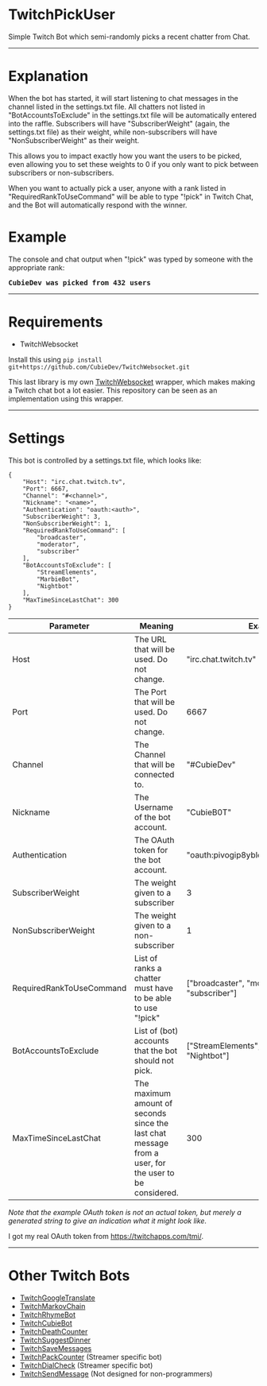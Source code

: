 # TwitchPickUser
Simple Twitch Bot which semi-randomly picks a recent chatter from Chat.

---
# Explanation
When the bot has started, it will start listening to chat messages in the channel listed in the settings.txt file. All chatters not listed in "BotAccountsToExclude" in the settings.txt file will be automatically entered into the raffle. Subscribers will have "SubscriberWeight" (again, the settings.txt file) as their weight, while non-subscribers will have "NonSubscriberWeight" as their weight. 

This allows you to impact exactly how you want the users to be picked, even allowing you to set these weights to 0 if you only want to pick between subscribers or non-subscribers.

When you want to actually pick a user, anyone with a rank listed in "RequiredRankToUseCommand" will be able to type "!pick" in Twitch Chat, and the Bot will automatically respond with the winner.

# Example

The console and chat output when "!pick" was typed by someone with the appropriate rank:
<pre>
<b>CubieDev was picked from 432 users</b>
</pre>

---

# Requirements
* TwitchWebsocket

Install this using `pip install git+https://github.com/CubieDev/TwitchWebsocket.git`

This last library is my own [TwitchWebsocket](https://github.com/CubieDev/TwitchWebsocket) wrapper, which makes making a Twitch chat bot a lot easier.
This repository can be seen as an implementation using this wrapper.

---

# Settings
This bot is controlled by a settings.txt file, which looks like:
```
{
    "Host": "irc.chat.twitch.tv",
    "Port": 6667,
    "Channel": "#<channel>",
    "Nickname": "<name>",
    "Authentication": "oauth:<auth>",
    "SubscriberWeight": 3,
    "NonSubscriberWeight": 1,
    "RequiredRankToUseCommand": [
        "broadcaster",
        "moderator",
        "subscriber"
    ],
    "BotAccountsToExclude": [
        "StreamElements",
        "MarbieBot",
        "Nightbot"
    ],
    "MaxTimeSinceLastChat": 300
}
```

| **Parameter**        | **Meaning** | **Example** |
| -------------------- | ----------- | ----------- |
| Host                 | The URL that will be used. Do not change.                         | "irc.chat.twitch.tv" |
| Port                 | The Port that will be used. Do not change.                        | 6667 |
| Channel              | The Channel that will be connected to.                            | "#CubieDev" |
| Nickname             | The Username of the bot account.                                  | "CubieB0T" |
| Authentication       | The OAuth token for the bot account.                              | "oauth:pivogip8ybletucqdz4pkhag6itbax" |
| SubscriberWeight     | The weight given to a subscriber | 3 |
| NonSubscriberWeight  | The weight given to a non-subscriber | 1 |
| RequiredRankToUseCommand | List of ranks a chatter must have to  be able to use "!pick" | ["broadcaster", "moderator", "subscriber"] |
| BotAccountsToExclude | List of (bot) accounts that the bot should not pick. | ["StreamElements", "MarbieBot", "Nightbot"] |
| MaxTimeSinceLastChat | The maximum amount of seconds since the last chat message from a user, for the user to be considered. | 300 | 

*Note that the example OAuth token is not an actual token, but merely a generated string to give an indication what it might look like.*

I got my real OAuth token from https://twitchapps.com/tmi/.

---

# Other Twitch Bots

* [TwitchGoogleTranslate](https://github.com/CubieDev/TwitchGoogleTranslate)
* [TwitchMarkovChain](https://github.com/CubieDev/TwitchMarkovChain)
* [TwitchRhymeBot](https://github.com/CubieDev/TwitchRhymeBot)
* [TwitchCubieBot](https://github.com/CubieDev/TwitchCubieBot)
* [TwitchDeathCounter](https://github.com/CubieDev/TwitchDeathCounter)
* [TwitchSuggestDinner](https://github.com/CubieDev/TwitchSuggestDinner)
* [TwitchSaveMessages](https://github.com/CubieDev/TwitchSaveMessages)
* [TwitchPackCounter](https://github.com/CubieDev/TwitchPackCounter) (Streamer specific bot)
* [TwitchDialCheck](https://github.com/CubieDev/TwitchDialCheck) (Streamer specific bot)
* [TwitchSendMessage](https://github.com/CubieDev/TwitchSendMessage) (Not designed for non-programmers)
